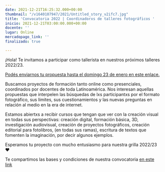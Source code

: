 ```yaml
---
date: 2021-12-21T16:25:32.000+00:00
thumbnail: "/v1640107947/2021/Untitled_story_v2ifc7.jpg"
title: 'Convocatoria 2022 | Coordinadorxs de talleres fotográficos '
inicio: 2021-12-21T03:00:00.000+00:00
docente: ''
lugar: Online
mercadopago_link: ''
finalizado: true

---
```

¡Hola! Te invitamos a participar como tallerista en nuestros próximos talleres 2022/23.

[Podés enviarnos tu propuesta hasta el domingo 23 de enero en este enlace.](https://docs.google.com/forms/d/16MHTkV2hQf3b5gYvByGTsnX_b0Xoz-BSEr_sRyiYzns/edit)

Buscamos proyectos de formación tanto online como presenciales, coordinados por docentes de toda Latinoamérica. Nos interesan aquellas propuestas que interpelen las búsquedas de lxs participantxs por el formato fotográfico, sus límites, sus cuestionamientos y las nuevas preguntas en relación al medio en la era de internet.

Estamos abiertxs a recibir cursos que tengan que ver con la creación visual en todas sus perspectivas: creación digital, formación básica, 3D, investigación audiovisual, creación de proyectos fotográficos, creación editorial para fotolibros, (en todas sus ramas), escritura de textos que fomenten la imaginación, por decir algunos ejemplos.

Esperamos tu proyecto con mucho entusiasmo para nuestra grilla 2022/23 ♥

Te compartimos las bases y condiciones de nuestra convocatoria [en este link](https://tinyurl.com/basesFreezer2022)
